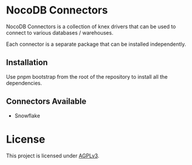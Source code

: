 # NocoDB Connectors

NocoDB Connectors is a collection of knex drivers that can be used to connect to various databases / warehouses.

Each connector is a separate package that can be installed independently.

## Installation

Use pnpm bootstrap from the root of the repository to install all the dependencies.

## Connectors Available
- Snowflake

# License

<p>
This project is licensed under <a href="./LICENSE">AGPLv3</a>.
</p>
